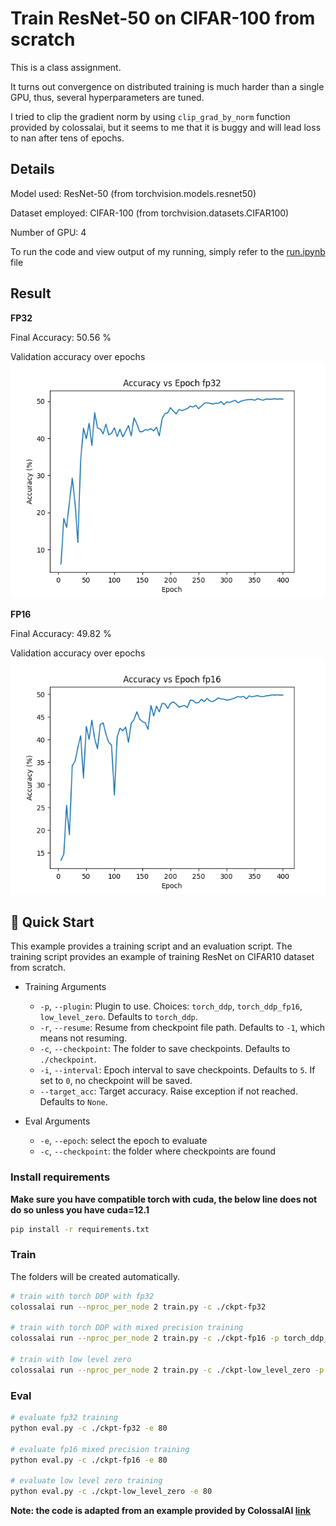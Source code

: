 # Train ResNet-50 on CIFAR-100 from scratch

This is a class assignment.

It turns out convergence on distributed training is much harder than a single GPU, thus, several hyperparameters are tuned.

I tried to clip the gradient norm by using `clip_grad_by_norm` function provided by colossalai, but it seems to me that it is buggy and will lead loss to nan after tens of epochs.

## Details
Model used: ResNet-50 (from torchvision.models.resnet50)

Dataset employed: CIFAR-100 (from torchvision.datasets.CIFAR100)

Number of GPU: 4

To run the code and view output of my running, simply refer to the [run.ipynb](./run.ipynb) file

## Result

**FP32**

Final Accuracy: 50.56 %

Validation accuracy over epochs ![image](./accuracies_fp32.png)

**FP16**

Final Accuracy: 49.82 %

Validation accuracy over epochs ![image](./accuracies_fp16.png)

## 🚀 Quick Start

This example provides a training script and an evaluation script. The training script provides an example of training ResNet on CIFAR10 dataset from scratch.

- Training Arguments
  - `-p`, `--plugin`: Plugin to use. Choices: `torch_ddp`, `torch_ddp_fp16`, `low_level_zero`. Defaults to `torch_ddp`.
  - `-r`, `--resume`: Resume from checkpoint file path. Defaults to `-1`, which means not resuming.
  - `-c`, `--checkpoint`: The folder to save checkpoints. Defaults to `./checkpoint`.
  - `-i`, `--interval`: Epoch interval to save checkpoints. Defaults to `5`. If set to `0`, no checkpoint will be saved.
  - `--target_acc`: Target accuracy. Raise exception if not reached. Defaults to `None`.

- Eval Arguments
  - `-e`, `--epoch`: select the epoch to evaluate
  - `-c`, `--checkpoint`: the folder where checkpoints are found

### Install requirements

**Make sure you have compatible torch with cuda, the below line does not do so unless you have cuda=12.1** 
```bash
pip install -r requirements.txt
```

### Train
The folders will be created automatically.
```bash
# train with torch DDP with fp32
colossalai run --nproc_per_node 2 train.py -c ./ckpt-fp32

# train with torch DDP with mixed precision training
colossalai run --nproc_per_node 2 train.py -c ./ckpt-fp16 -p torch_ddp_fp16

# train with low level zero
colossalai run --nproc_per_node 2 train.py -c ./ckpt-low_level_zero -p low_level_zero
```

### Eval

```bash
# evaluate fp32 training
python eval.py -c ./ckpt-fp32 -e 80

# evaluate fp16 mixed precision training
python eval.py -c ./ckpt-fp16 -e 80

# evaluate low level zero training
python eval.py -c ./ckpt-low_level_zero -e 80
```


**Note: the code is adapted from an example provided by ColossalAI [link](https://github.com/hpcaitech/ColossalAI/tree/main/examples/images/resnet)**